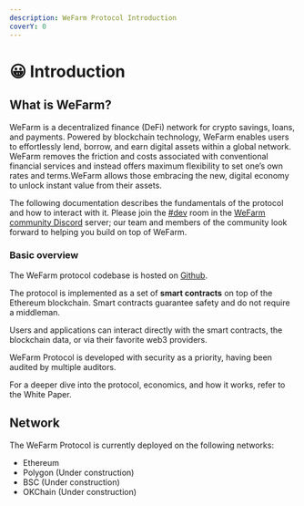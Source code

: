 ```yaml
---
description: WeFarm Protocol Introduction
coverY: 0
---
```


# 😀 Introduction

## What is WeFarm?

WeFarm is a decentralized finance (DeFi) network for crypto savings, loans, and payments. Powered by blockchain technology, WeFarm enables users to effortlessly lend, borrow, and earn digital assets within a global network. WeFarm removes the friction and costs associated with conventional financial services and instead offers maximum flexibility to set one’s own rates and terms.WeFarm allows those embracing the new, digital economy to unlock instant value from their assets.

The following documentation describes the fundamentals of the protocol and how to interact with it. Please join the [#dev](https://discord.gg/wma7JaTUng) room in the [WeFarm community Discord](https://discord.gg/yk9jDwU8zq) server; our team and members of the community look forward to helping you build on top of WeFarm.

### Basic overview

The WeFarm protocol codebase is hosted on [Github](https://github.com/WeFarmIM).

The protocol is implemented as a set of **smart contracts** on top of the Ethereum blockchain. Smart contracts guarantee safety and do not require a middleman. 

Users and applications can interact directly with the smart contracts, the blockchain data, or via their favorite web3 providers.

WeFarm Protocol is developed with security as a priority, having been audited by multiple auditors.

For a deeper dive into the protocol, economics, and how it works, refer to the White Paper.

## Network

The WeFarm Protocol is currently deployed on the following networks:

* Ethereum
* Polygon (Under construction)
* BSC (Under construction)
* OKChain (Under construction)
